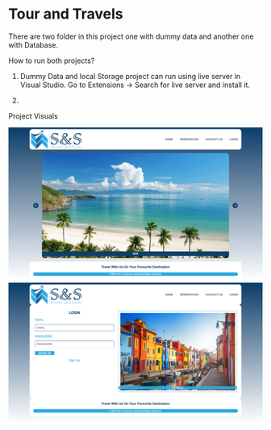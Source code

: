 # Tour and Travels

There are two folder in this project one with dummy data and another one with Database.

How to run both projects?

1. Dummy Data and local Storage project can run using live server in Visual Studio.
   Go to Extensions -> Search for live server and install it.

2.

Project Visuals

<img src="./Website Images/Home.png">

<img src="./Website Images/Login.png">
